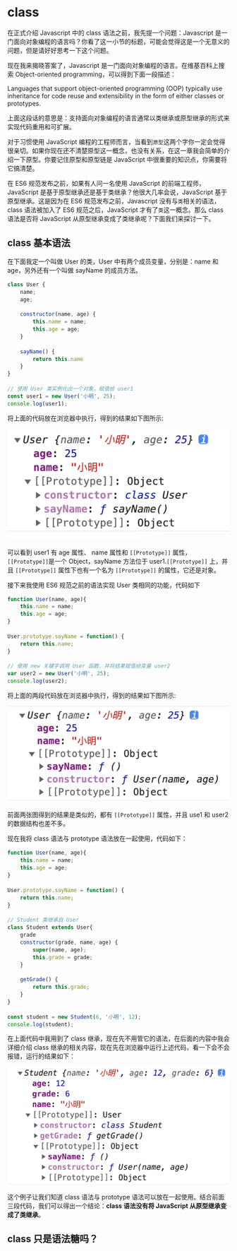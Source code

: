 # class

在正式介绍 Javascript 中的 class 语法之前，我先提一个问题：Javascript 是一门面向对象编程的语言吗？你看了这一小节的标题，可能会觉得这是一个无意义的问题，但是请好好思考一下这个问题。

现在我来揭晓答案了，Javascript 是一门面向对象编程的语言。在维基百科上搜索 Object-oriented programming，可以得到下面一段描述：

Languages that support object-oriented programming (OOP) typically use inheritance for code reuse and extensibility in the form of either classes or prototypes.

上面这段话的意思是：支持面向对象编程的语言通常以类继承或原型继承的形式来实现代码重用和可扩展。

对于习惯使用 JavaScript 编程的工程师而言，当看到`原型`这两个字你一定会觉得很亲切。如果你现在还不清楚原型这一概念，也没有关系，在这一章我会简单的介绍一下原型。你要记住原型和原型链是 JavaScript 中很重要的知识点，你需要将它搞清楚。

在 ES6 规范发布之前，如果有人问一名使用 JavaScript 的前端工程师，JavaScript 是基于原型继承还是基于类继承？他很大几率会说，JavaScript 基于原型继承。这是因为在 ES6 规范发布之前，Javascript 没有与`类`相关的语法，class 语法被加入了 ES6 规范之后，JavaScript 才有了`类`这一概念。那么 class 语法是否将 JavaScript 从原型继承变成了类继承呢？下面我们来探讨一下。

## class 基本语法

在下面我定一个叫做 User 的类，User 中有两个成员变量，分别是：name 和 age，另外还有一个叫做 sayName 的成员方法。

```javascript
class User {
    name;
    age;
    
    constructor(name, age) {
        this.name = name;
        this.age = age;
    }

    sayName() {
        return this.name
    }
}

// 使用 User 类实例化出一个对象，赋值给 user1
const user1 = new User('小明', 25);
console.log(user1);
```

将上面的代码放在浏览器中执行，得到的结果如下图所示:

![](./img/class-result.png)

可以看到 user1 有 age 属性、 name 属性和 `[[Prototype]]` 属性，`[[Prototype]]`是一个 Object，sayName 方法位于 user1.`[[Prototype]]` 上，并且 `[[Prototype]]` 属性下也有一个名为 `[[Prototype]]` 的属性，它还是对象。

接下来我使用 ES6 规范之前的语法实现 User 类相同的功能，代码如下

```javascript
function User(name, age){
    this.name = name;
    this.age = age;
}

User.prototype.sayName = function() {
    return this.name;
}

// 使用 new 关键字调用 User 函数，并将结果赋值给变量 user2
var user2 = new User('小明', 25);
console.log(user2);
```

将上面的两段代码放在浏览器中执行，得到的结果如下图所示:

![](./img/prototype-result.png)

前面两张图得到的结果是类似的，都有 `[[Prototype]]` 属性，并且 use1 和 user2 的数据结构也差不多。

现在我将 class 语法与 prototype 语法放在一起使用，代码如下：

```javascript
function User(name, age){
    this.name = name;
    this.age = age;
}

User.prototype.sayName = function() {
    return this.name;
}

// Student 类继承自 User
class Student extends User{
    grade
    constructor(grade, name, age) {
        super(name, age);
        this.grade = grade;
    }

    getGrade() {
        return this.grade;
    }
}

const student = new Student(6, '小明', 12);
console.log(student);
```

在上面代码中我用到了 class 继承，现在先不用管它的语法，在后面的内容中我会详细介绍 class 继承的相关内容，现在先在浏览器中运行上述代码，看一下会不会报错，运行的结果如下：

![](./img/class-prototype-result.png)

这个例子让我们知道 class 语法与 prototype 语法可以放在一起使用。结合前面三段代码，我们可以得出一个结论：**class 语法没有将 JavaScript 从原型继承变成了类继承**。

## class 只是语法糖吗？

